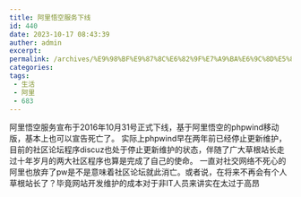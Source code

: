 ```yaml
---
title: 阿里悟空服务下线
id: 440
date: 2023-10-17 08:43:39
auther: admin
excerpt: 
permalink: /archives/%E9%98%BF%E9%87%8C%E6%82%9F%E7%A9%BA%E6%9C%8D%E5%8A%A1%E4%B8%8B%E7%BA%BF
categories:
tags: 
 - 生活
 - 阿里
 - 683
---
```




阿里悟空服务宣布于2016年10月31号正式下线，基于阿里悟空的phpwind移动版，基本上也可以宣告死亡了。 实际上phpwind早在两年前已经停止更新维护，目前的社区论坛程序discuz也处于停止更新维护的状态，伴随了广大草根站长走过十年岁月的两大社区程序也算是完成了自己的使命。 一直对社交网络不死心的阿里也放弃了pw是不是意味着社区论坛就此消亡。或者说，在将来不再会有个人草根站长了？毕竟网站开发维护的成本对于非IT人员来讲实在太过于高昂